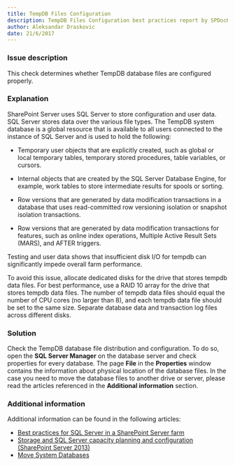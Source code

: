 ```yaml
---
title: TempDB Files Configuration
description: TempDB Files Configuration best practices report by SPDocKit determines whether TempDB database files are configured properly.
author: Aleksandar Draskovic 
date: 21/6/2017
---
```

### Issue description
This check determines whether TempDB database files are configured properly.
### Explanation
SharePoint Server uses SQL Server to store configuration and user data. SQL Server stores data over the various file types. The TempDB system database is a global resource that is available to all users connected to the instance of SQL Server and is used to hold the following:
* Temporary user objects that are explicitly created, such as global or local temporary tables, temporary stored procedures, table variables, or cursors.

* Internal objects that are created by the SQL Server Database Engine, for example, work tables to store intermediate results for spools or sorting.

* Row versions that are generated by data modification transactions in a database that uses read-committed row versioning isolation or snapshot isolation transactions.

* Row versions that are generated by data modification transactions for features, such as online index operations, Multiple Active Result Sets (MARS), and AFTER triggers.

Testing and user data shows that insufficient disk I/O for tempdb can significantly impede overall farm performance. 

To avoid this issue, allocate dedicated disks for the drive that stores tempdb data files. For best performance, use a RAID 10 array for the drive that stores tempdb data files. The number of tempdb data files should equal the number of CPU cores (no larger than 8), and each tempdb data file should be set to the same size. Separate database data and transaction log files across different disks.
### Solution
Check the TempDB database file distribution and configuration. To do so, open the **SQL Server Manager** on the database server and check properties for every database. The page **File** in the **Properties** window contains the information about physical location of the database files. In the case you need to move the database files to another drive or server, please read the articles referenced in the **Additional information** section.
### Additional information 
Additional information can be found in the following articles:
* [Best practices for SQL Server in a SharePoint Server farm](https://technet.microsoft.com/en-us/library/hh292622.aspx)
* [Storage and SQL Server capacity planning and configuration (SharePoint Server 2013)](https://technet.microsoft.com/en-us/library/a96075c6-d315-40a8-a739-49b91c61978f#Section6_5)
* [Move System Databases](https://docs.microsoft.com/en-us/sql/relational-databases/databases/move-system-databases)